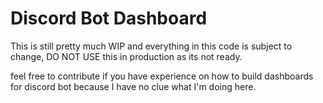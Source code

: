 # Discord Bot Dashboard

This is still pretty much WIP and everything in this code is subject to change, DO NOT USE this in production as its not ready.

feel free to contribute if you have experience on how to build dashboards for discord bot because I have no clue what I'm doing here.
